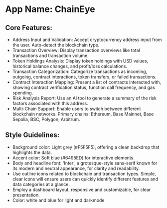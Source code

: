 # **App Name**: ChainEye

## Core Features:

- Address Input and Validation: Accept cryptocurrency address input from the user. Auto-detect the blockchain type.
- Transaction Overview: Display transaction overviews like total transactions and transaction volume.
- Token Holdings Analysis: Display token holdings with USD values, historical balance changes, and profit/loss calculations.
- Transaction Categorization: Categorize transactions as incoming, outgoing, contract interactions, token transfers, or failed transactions.
- Contract Interaction Mapping: Present a list of contracts interacted with, showing contract verification status, function call frequency, and gas spending.
- Risk Analysis Report: Use an AI tool to generate a summary of the risk factors associated with this address.
- Multi-Chain Support: Enable users to switch between different blockchain networks. Primary chains: Ethereum, Base Mainnet, Base Sepolia, BSC, Polygon, Arbitrum.

## Style Guidelines:

- Background color: Light grey (#F5F5F5), offering a clean backdrop that highlights the data.
- Accent color: Soft blue (#6495ED) for interactive elements.
- Body and headline font: 'Inter', a grotesque-style sans-serif known for its modern and neutral appearance, for clarity and readability.
- Use outline icons related to blockchain and transaction types. Simple, clear icons will ensure users can quickly identify different features and data categories at a glance.
- Employ a dashboard layout, responsive and customizable, for clear presentation.
- Color: white and blue for light and darkmode